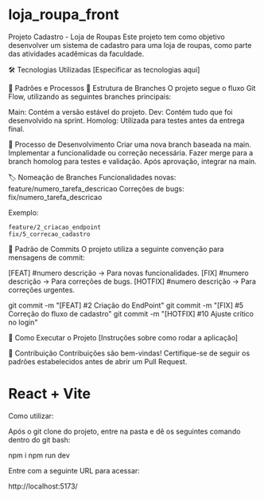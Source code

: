 # loja_roupa_front

Projeto Cadastro - Loja de Roupas
Este projeto tem como objetivo desenvolver um sistema de cadastro para uma loja de roupas, como parte das atividades acadêmicas da faculdade.

🛠️ Tecnologias Utilizadas
[Especificar as tecnologias aqui]

📌 Padrões e Processos
📂 Estrutura de Branches
O projeto segue o fluxo Git Flow, utilizando as seguintes branches principais:

Main: Contém a versão estável do projeto.
Dev: Contém tudo que foi desenvolvido na sprint.
Homolog: Utilizada para testes antes da entrega final.

🔄 Processo de Desenvolvimento
Criar uma nova branch baseada na main.
Implementar a funcionalidade ou correção necessária.
Fazer merge para a branch homolog para testes e validação.
Após aprovação, integrar na main.

🏷️ Nomeação de Branches
Funcionalidades novas: feature/numero_tarefa_descricao
Correções de bugs: fix/numero_tarefa_descricao

Exemplo:

    feature/2_criacao_endpoint
    fix/5_correcao_cadastro

📌 Padrão de Commits
O projeto utiliza a seguinte convenção para mensagens de commit:

[FEAT] #numero descrição → Para novas funcionalidades.
[FIX] #numero descrição → Para correções de bugs.
[HOTFIX] #numero descrição → Para correções urgentes.

git commit -m "[FEAT] #2 Criação do EndPoint"
git commit -m "[FIX] #5 Correção do fluxo de cadastro"
git commit -m "[HOTFIX] #10 Ajuste crítico no login"


🚀 Como Executar o Projeto
[Instruções sobre como rodar a aplicação]

📌 Contribuição
Contribuições são bem-vindas! Certifique-se de seguir os padrões estabelecidos antes de abrir um Pull Request.

# React + Vite

Como utilizar:

Após o git clone do projeto, entre na pasta e dê os seguintes comando dentro do git bash:

npm i
npm run dev

Entre com a seguinte URL para acessar:

http://localhost:5173/
